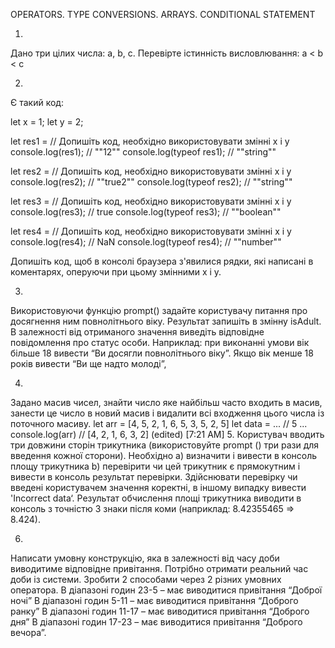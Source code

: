 OPERATORS. TYPE CONVERSIONS. ARRAYS. CONDITIONAL STATEMENT


1.
Дано три цілих числа: a, b, c. Перевірте істинність висловлювання:
 a < b < c

2. 
Є такий код:

let x = 1;
let y = 2;

let res1 = // Допишіть код, необхідно використовувати змінні x і y
console.log(res1); // ""12""
console.log(typeof res1); // ""string""

let res2 = // Допишіть код, необхідно використовувати змінні x і y
console.log(res2); // ""true2""
console.log(typeof res2); // ""string""

let res3 = // Допишіть код, необхідно використовувати змінні x і y
console.log(res3); // true
console.log(typeof res3); // ""boolean""

let res4 = // Допишіть код, необхідно використовувати змінні x і y
console.log(res4); // NaN
console.log(typeof res4); // ""number""


Допишіть код, щоб в консолі браузера з'явилися рядки, які написані в коментарях, оперуючи при цьому змінними х і у.

3. 
Використовуючи функцію prompt() задайте користувачу питання про досягнення ним повнолітнього віку. Результат запишіть в змінну isAdult. В залежності від отриманого значення виведіть відповідне повідомлення про статус особи. Наприклад: при виконанні умови вік більше 18 вивести “Ви досягли повнолітнього віку”. Якщо вік менше 18 років вивести “Ви ще надто молоді”, 

4.
Задано масив чисел, знайти число яке найбільш часто входить в масив, занести це число в новий масив і видалити всі входження цього числа із поточного масиву.
let arr = [4, 5, 2, 1, 6, 5, 3, 5, 2, 5]
let data = ... // 5
...
console.log(arr) // [4, 2, 1, 6, 3, 2]
 (edited)
[7:21 AM]
5. 
Користувач вводить три довжини сторін трикутника (використовуйте prompt () три рази для введення кожної сторони).
Необхідно 
    a) визначити і вивести в консоль площу трикутника 
    b) перевірити чи цей трикутник є прямокутним і вивести в консоль результат перевірки.
Здійснювати перевірку чи введені користувачем значення коректні, в іншому випадку вивести 'Incorrect data‘. Результат обчислення площі трикутника виводити в консоль з точністю 3 знаки після коми (наприклад:  8.42355465 =>  8.424).

6. 
Написати умовну конструкцію, яка в залежності від часу доби виводитиме відповідне привітання. Потрібно отримати реальний час доби із системи. Зробити 2 способами через 2 різних умовних оператора.
В діапазоні годин 23-5 – має виводитися привітання “Доброї ночі”
В діапазоні годин 5-11 – має виводитися привітання “Доброго ранку”
В діапазоні годин 11-17 – має виводитися привітання “Доброго дня”
В діапазоні годин 17-23 – має виводитися привітання “Доброго вечора”.